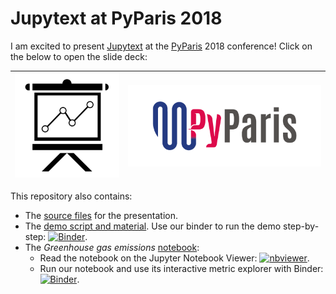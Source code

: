 # Jupytext at PyParis 2018

I am excited to present [Jupytext](https://github.com/mwouts/jupytext/blob/master/README.md) at the [PyParis](http://pyparis.org/) 2018 conference! Click on the below to open the slide deck:

| [![Slide deck](img/presentation.png)](https://mwouts.github.io/jupytext_pyparis_2018/slides/Jupytext.html) | [![PyParis](img/PyParis.png)](http://pyparis.org/) |
| --- | --- |

This repository also contains:
- The [source files](https://github.com/mwouts/jupytext_pyparis_2018/tree/master/slides) for the presentation.
- The [demo script and material](https://github.com/mwouts/jupytext_pyparis_2018/tree/master/demo). Use our binder to run the demo step-by-step:
[![Binder](https://mybinder.org/badge_logo.svg)](https://mybinder.org/v2/gh/mwouts/jupytext_pyparis_2018/master?filepath=demo).
- The _Greenhouse gas emissions_ [notebook](https://github.com/mwouts/jupytext_pyparis_2018/tree/master/notebook):
  - Read the notebook on the Jupyter Notebook Viewer: [![nbviewer](https://img.shields.io/badge/view%20on-nbviewer-orange.svg)](https://nbviewer.jupyter.org/github/mwouts/jupytext_pyparis_2018/blob/master/notebook/Greenhouse_gas_emissions.ipynb).
  - Run our notebook and use its interactive metric explorer with Binder:
[![Binder](https://mybinder.org/badge_logo.svg)](https://mybinder.org/v2/gh/mwouts/jupytext_pyparis_2018/master?filepath=Greenhouse_gas_emissions.ipynb).
